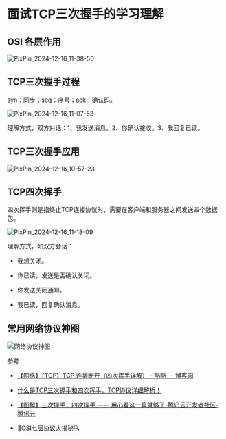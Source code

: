 # 面试TCP三次握手的学习理解

## OSI 各层作用

![PixPin_2024-12-16_11-38-50](https://img.yonrd.com/i/2024/12/16/ixd7bd.png)

## TCP三次握手过程

syn：同步；seq：序号；ack：确认码。

![PixPin_2024-12-16_11-07-53](https://img.yonrd.com/i/2024/12/16/ic9qy8.png)

理解方式，双方对话：1、我发送消息。2、你确认接收。3、我回复已读。

## TCP三次握手应用

![PixPin_2024-12-16_10-57-23](https://img.yonrd.com/i/2024/12/16/hilakl.png)

## TCP四次挥手

四次挥手则是指终止TCP连接协议时，需要在客户端和服务器之间发送四个数据包。

![PixPin_2024-12-16_11-18-09](https://img.yonrd.com/i/2024/12/16/ii9dya.png)

理解方式，如双方会话：

* 我想关闭。

* 你已读，发送是否确认关闭。

* 你发送关闭通知。

* 我已读，回复确认消息。

## 常用网络协议神图

![网络协议神图](https://img.yonrd.com/i/2024/12/16/j03ok5.jpeg)

参考

* [【网络】【TCP】TCP 连接断开（四次挥手详解） - 酷酷- - 博客园](https://www.cnblogs.com/kukuxjx/p/17507676.html)

* [什么是TCP三次握手和四次挥手，TCP协议详细解析！](https://baijiahao.baidu.com/s?id=1812306326876653483&wfr=spider&for=pc)

* [【图解】三次握手，四次挥手 —— 用心看这一篇就够了-腾讯云开发者社区-腾讯云](https://cloud.tencent.com/developer/article/2015692)

* [📡OSI七层协议大揭秘🔍](https://mbd.baidu.com/newspage/data/dtlandingsuper?nid=dt_5088967090732549889&sourceFrom=search_a)
